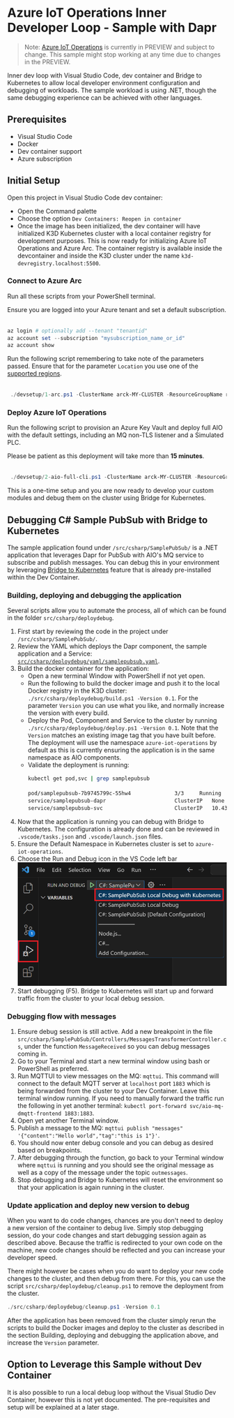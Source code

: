 # Azure IoT Operations Inner Developer Loop - Sample with Dapr

> Note: [Azure IoT Operations](https://learn.microsoft.com/en-us/azure/iot-operations/) is currently in PREVIEW and subject to change. This sample might stop working at any time due to changes in the PREVIEW.

Inner dev loop with Visual Studio Code, dev container and Bridge to Kubernetes to allow local developer environment configuration and debugging of workloads.
The sample workload is using .NET, though the same debugging experience can be achieved with other languages.

## Prerequisites

- Visual Studio Code
- Docker
- Dev container support
- Azure subscription

## Initial Setup

Open this project in Visual Studio Code dev container:

- Open the Command palette
- Choose the option `Dev Containers: Reopen in container`
- Once the image has been initialized, the dev container will have initialized K3D Kubernetes cluster with a local container registry for development purposes. This is now ready for initializing Azure IoT Operations and Azure Arc. The container registry is available inside the devcontainer and inside the K3D cluster under the name `k3d-devregistry.localhost:5500`.

### Connect to Azure Arc

Run all these scripts from your PowerShell terminal.

Ensure you are logged into your Azure tenant and set a default subscription.

```powershell
 
az login # optionally add --tenant "tenantid"
az account set --subscription "mysubscription_name_or_id"
az account show

```

Run the following script remembering to take note of the parameters passed. Ensure that for the parameter `Location` you use one of the [supported regions](https://learn.microsoft.com/en-us/azure/iot-operations/get-started/quickstart-deploy?tabs=linux).

```powershell
 
 ./devsetup/1-arc.ps1 -ClusterName arck-MY-CLUSTER -ResourceGroupName rg-MY-RG -Location northeurope

```

### Deploy Azure IoT Operations

Run the following script to provision an Azure Key Vault and deploy full AIO with the default settings,  including an MQ non-TLS listener and a Simulated PLC.

Please be patient as this deployment will take more than **15 minutes**.

```powershell
 
 ./devsetup/2-aio-full-cli.ps1 -ClusterName arck-MY-CLUSTER -ResourceGroupName rg-MY-RG -KeyVaultName kv-MY-KEYVAULTNAME

```

This is a one-time setup and you are now ready to develop your custom modules and debug them on the cluster using Bridge for Kubernetes.

## Debugging C# Sample PubSub with Bridge to Kubernetes

The sample application found under `/src/csharp/SamplePubSub/` is a .NET application that leverages Dapr for PubSub with AIO's MQ service to subscribe and publish messages. You can debug this in your environment by leveraging [Bridge to Kubernetes]() feature that is already pre-installed within the Dev Container.

### Building, deploying and debugging the application

Several scripts allow you to automate the process, all of which can be found in the folder `src/csharp/deploydebug`.

1. First start by reviewing the code in the project under `/src/csharp/SamplePubSub/`.
2. Review the YAML which deploys the Dapr component, the sample application and a Service: [`src/csharp/deploydebug/yaml/samplepubsub.yaml`](src/csharp/deploydebug/yaml/samplepubsub.yaml).
3. Build the docker container for the application:
    - Open a new terminal Window with PowerShell if not yet open.
    - Run the following to build the docker image and push it to the local Docker registry in the K3D cluster: ` ./src/csharp/deploydebug/build.ps1 -Version 0.1 `. For the parameter `Version` you can use what you like, and normally increase the version with every build.
    - Deploy the Pod, Component and Service to the cluster by running `./src/csharp/deploydebug/deploy.ps1 -Version 0.1`. Note that the `Version` matches an existing image tag that you have built before. The deployment will use the namespace `azure-iot-operations` by default as this is currently ensuring the application is in the same namespace as AIO components.
    - Validate the deployment is running:
        ```bash
        kubectl get pod,svc | grep samplepubsub

        pod/samplepubsub-7b9745799c-55hw4              3/3     Running   0             16m
        service/samplepubsub-dapr                      ClusterIP   None            <none>        80/TCP,50001/TCP,50002/TCP,9090/TCP             2d17h
        service/samplepubsub-svc                       ClusterIP   10.43.76.40     <none>        5111/TCP             2d17h
        ```
4. Now that the application is running you can debug with Bridge to Kubernetes. The configuration is already done and can be reviewed in `.vscode/tasks.json` and `.vscode/launch.json` files.
5. Ensure the Default Namespace in Kubernetes cluster is set to `azure-iot-operations`.
6. Choose the Run and Debug icon in the VS Code left bar ![img](./docs/images/debugwithk8s.png)
7. Start debugging (F5). Bridge to Kubernetes will start up and forward traffic from the cluster to your local debug session.

### Debugging flow with messages

1. Ensure debug session is still active. Add a new breakpoint in the file `src/csharp/SamplePubSub/Controllers/MessagesTransformerController.cs`, under the function `MessageReceived` so you can debug messages coming in.
1. Go to your Terminal and start a new terminal window using bash or PowerShell as preferred.
1. Run MQTTUI to view messages on the MQ: `mqttui`. This command will connect to the default MQTT server at `localhost` port `1883` which is being forwarded from the cluster to your Dev Container. Leave this terminal window running. If you need to manually forward the traffic run the following in yet another terminal: `kubectl port-forward svc/aio-mq-dmqtt-frontend 1883:1883`.
1. Open yet another Terminal window.
1. Publish a message to the MQ: `mqttui publish "messages" '{"content":"Hello world","tag":"this is 1"}'`.
1. You should now enter debug console and you can debug as desired based on breakpoints.
1. After debugging through the function, go back to your Terminal window where `mqttui` is running and you should see the original message as well as a copy of the message under the topic `outmessages`.
1. Stop debugging and Bridge to Kubernetes will reset the environment so that your application is again running in the cluster.

### Update application and deploy new version to debug

When you want to do code changes, chances are you don't need to deploy a new version of the container to debug live. Simply stop debugging session, do your code changes and start debugging session again as described above. Because the traffic is redirected to your own code on the machine, new code changes should be reflected and you can increase your developer speed.

There might however be cases when you do want to deploy your new code changes to the cluster, and then debug from there. For this, you can use the script `src/csharp/deploydebug/cleanup.ps1` to remove the deployment from the cluster.

```powershell
./src/csharp/deploydebug/cleanup.ps1 -Version 0.1
```

After the application has been removed from the cluster simply rerun the scripts to build the Docker images and deploy to the cluster as described in the section Building, deploying and debugging the application above, and increase the `Version` parameter.
<!-- 
## Clean-up environment and Reset

Whenever you want to start again with a new K3D registry, cluster, Azure Arc and AIO components in both Azure and local cluster, you can run the script `devsetup/0-cleanup.ps1` to clean everything (TODO). -->

## Option to Leverage this Sample without Dev Container

It is also possible to run a local debug loop without the Visual Studio Dev Container, however this is not yet documented. The pre-requisites and setup will be explained at a later stage.
